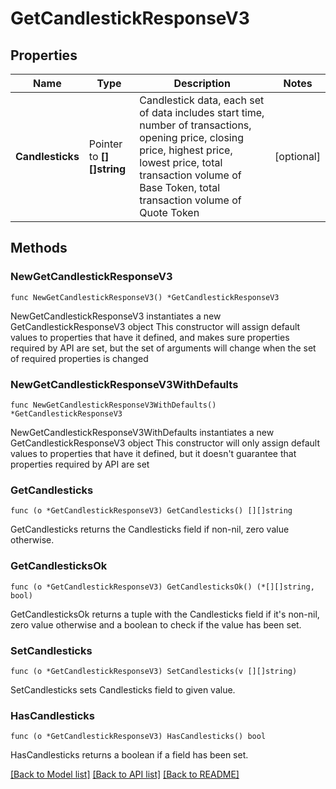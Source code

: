 # GetCandlestickResponseV3

## Properties

Name | Type | Description | Notes
------------ | ------------- | ------------- | -------------
**Candlesticks** | Pointer to **[][]string** | Candlestick data, each set of data includes start time, number of transactions, opening price, closing price, highest price, lowest price, total transaction volume of Base Token, total transaction volume of Quote Token | [optional] 

## Methods

### NewGetCandlestickResponseV3

`func NewGetCandlestickResponseV3() *GetCandlestickResponseV3`

NewGetCandlestickResponseV3 instantiates a new GetCandlestickResponseV3 object
This constructor will assign default values to properties that have it defined,
and makes sure properties required by API are set, but the set of arguments
will change when the set of required properties is changed

### NewGetCandlestickResponseV3WithDefaults

`func NewGetCandlestickResponseV3WithDefaults() *GetCandlestickResponseV3`

NewGetCandlestickResponseV3WithDefaults instantiates a new GetCandlestickResponseV3 object
This constructor will only assign default values to properties that have it defined,
but it doesn't guarantee that properties required by API are set

### GetCandlesticks

`func (o *GetCandlestickResponseV3) GetCandlesticks() [][]string`

GetCandlesticks returns the Candlesticks field if non-nil, zero value otherwise.

### GetCandlesticksOk

`func (o *GetCandlestickResponseV3) GetCandlesticksOk() (*[][]string, bool)`

GetCandlesticksOk returns a tuple with the Candlesticks field if it's non-nil, zero value otherwise
and a boolean to check if the value has been set.

### SetCandlesticks

`func (o *GetCandlestickResponseV3) SetCandlesticks(v [][]string)`

SetCandlesticks sets Candlesticks field to given value.

### HasCandlesticks

`func (o *GetCandlestickResponseV3) HasCandlesticks() bool`

HasCandlesticks returns a boolean if a field has been set.


[[Back to Model list]](../README.md#documentation-for-models) [[Back to API list]](../README.md#documentation-for-api-endpoints) [[Back to README]](../README.md)


